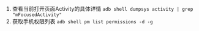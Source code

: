 1. 查看当前打开页面Activity的具体详情  `adb shell dumpsys activity | grep "mFocusedActivity"`
2. 获取手机权限列表  `adb shell pm list permissions -d -g` 
